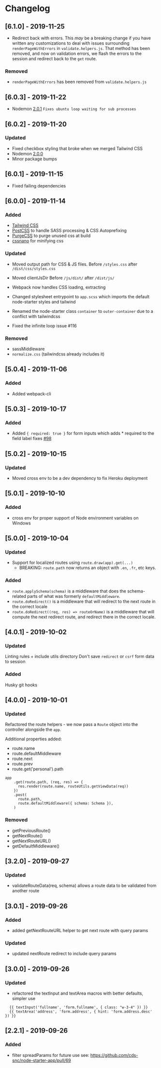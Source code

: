 # Changelog

## [6.1.0] - 2019-11-25

- Redirect back with errors. This *may* be a breaking change if you have written any customizations to deal with issues surrounding `renderPageWithErrors` in `validate.helpers.js`.  That method has been removed, and now on validation errors, we flash the errors to the session and redirect back to the `get` route.

### Removed
- `renderPageWithErrors` has been removed from `validate.helpers.js`

## [6.0.3] - 2019-11-22

- Nodemon [2.0.1](https://github.com/remy/nodemon/releases/tag/v2.0.1) 
  `Fixes ubuntu loop waiting for sub processes`

## [6.0.2] - 2019-11-20

### Updated 
- Fixed checkbox styling that broke when we merged Tailwind CSS
- Nodemon [2.0.0](https://github.com/remy/nodemon/releases/tag/v2.0.0) 
- Minor package bumps 

## [6.0.1] - 2019-11-15

- Fixed failing dependencies

## [6.0.0] - 2019-11-14

### Added 
- [Tailwind CSS](https://tailwindcss.com)
- [PostCSS](https://github.com/postcss/postcss) to handle SASS processing & CSS Autoprefixing
- [PurgeCSS](https://www.purgecss.com/) to purge unused css at build
- [cssnano](https://cssnano.co/) for minifying css

### Updated 
- Moved output path for CSS & JS files. 
  Before `/styles.css` after `/dist/css/styles.css`

- Moved clientJsDir 
  Before `/js/dist/` after `/dist/js/`

- Webpack now handles CSS loading, extracting

- Changed stylesheet entrypoint to `app.scss` which imports the default node-starter styles and tailwind

- Renamed the node-starter class `container` to `outer-container` due to a conflict with tailwindcss

- Fixed the infinite loop issue #116

### Removed
- sassMiddleware
- `normalize.css` (tailwindcss already includes it)

## [5.0.4] - 2019-11-06

### Added 
- Added webpack-cli

## [5.0.3] - 2019-10-17

### Added 
- Added `{ required: true }` for form inputs which adds * required to the field label fixes [#98](https://github.com/cds-snc/node-starter-app/issues/98)


## [5.0.2] - 2019-10-15

### Updated 
- Moved cross env to be a dev dependency to fix Heroku deployment

## [5.0.1] - 2019-10-10

### Added 
- cross env for proper support of Node environment variables on Windows

## [5.0.0] - 2019-10-04

### Updated
- Support for localized routes using `route.draw(app).get(...)`
  * BREAKING: `route.path` now returns an object with `.en`, `.fr`, etc keys.

### Added
- `route.applySchema(schema)` is a middleware that does the schema-related parts of what was formerly `defaultMiddleware`.
- `route.doRedirect()` is a middleware that will redirect to the next route in the correct locale
- `route.doRedirect((req, res) => routeOrName)` is a middleware that will compute the next redirect route, and redirect there in the correct locale.


## [4.0.1] - 2019-10-02
### Updated
Linting rules + include utils directory
Don't save `redirect` or `csrf` form data to session

### Added
Husky git hooks


## [4.0.0] - 2019-10-01
### Updated
Refactored the route helpers - we now pass a `Route` object into the controller alongside the `app`.

Additional properties added:
- route.name
- route.defaultMiddleware
- route.next
- route.prev
- route.get('personal').path

```
app
    .get(route.path, (req, res) => {
      res.render(route.name, routeUtils.getViewData(req))
    })
    .post(
      route.path,
      route.defaultMiddleware({ schema: Schema }),
    )
```

### Removed
- getPreviousRoute()
- getNextRoute()
- getNextRouteURL()
- getDefaultMiddleware()

## [3.2.0] - 2019-09-27
### Updated
- validateRouteData(req, schema) allows a route data to be validated from another route

## [3.0.1] - 2019-09-26
### Added
- added getNextRouteURL helper to get next route with query params
### Updated
- updated nextRoute redirect to include query params


## [3.0.0] - 2019-09-26
### Updated
- refactored the textInput and textArea macros with better defaults, simpler use
```
  {{ textInput('fullname', 'form.fullname', { class: "w-3-4" }) }}
  {{ textArea('address', 'form.address', { hint: 'form.address.desc' }) }}
```


## [2.2.1] - 2019-09-26
### Added
- filter spreadParams for future use
  see: https://github.com/cds-snc/node-starter-app/pull/69
